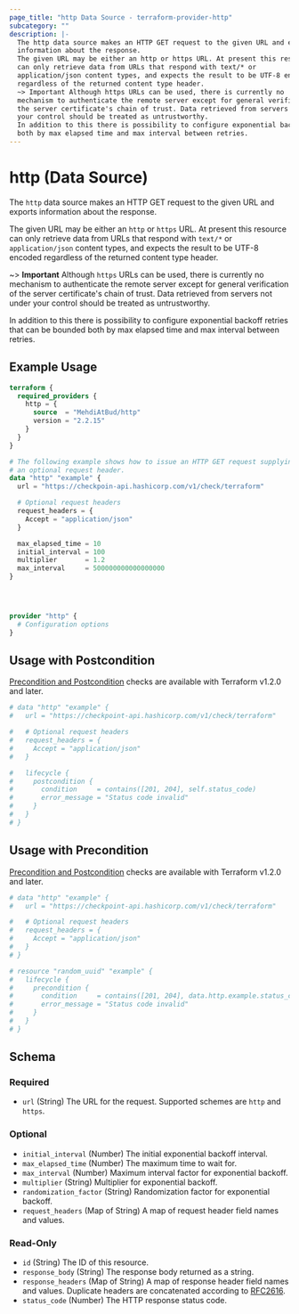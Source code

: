 ```yaml
---
page_title: "http Data Source - terraform-provider-http"
subcategory: ""
description: |-
  The http data source makes an HTTP GET request to the given URL and exports
  information about the response.
  The given URL may be either an http or https URL. At present this resource
  can only retrieve data from URLs that respond with text/* or
  application/json content types, and expects the result to be UTF-8 encoded
  regardless of the returned content type header.
  ~> Important Although https URLs can be used, there is currently no
  mechanism to authenticate the remote server except for general verification of
  the server certificate's chain of trust. Data retrieved from servers not under
  your control should be treated as untrustworthy.
  In addition to this there is possibility to configure exponential backoff retries that can be bounded
  both by max elapsed time and max interval between retries.
---
```


# http (Data Source)

The `http` data source makes an HTTP GET request to the given URL and exports
information about the response.

The given URL may be either an `http` or `https` URL. At present this resource
can only retrieve data from URLs that respond with `text/*` or
`application/json` content types, and expects the result to be UTF-8 encoded
regardless of the returned content type header.

~> **Important** Although `https` URLs can be used, there is currently no
mechanism to authenticate the remote server except for general verification of
the server certificate's chain of trust. Data retrieved from servers not under
your control should be treated as untrustworthy.

In addition to this there is possibility to configure exponential backoff retries that can be bounded
both by max elapsed time and max interval between retries.

## Example Usage

```terraform
terraform {
  required_providers {
    http = {
      source  = "MehdiAtBud/http"
      version = "2.2.15"
    }
  }
}

# The following example shows how to issue an HTTP GET request supplying
# an optional request header.
data "http" "example" {
  url = "https://checkpoin-api.hashicorp.com/v1/check/terraform"

  # Optional request headers
  request_headers = {
    Accept = "application/json"
  }

  max_elapsed_time = 10
  initial_interval = 100
  multiplier       = 1.2
  max_interval     = 500000000000000000
}




provider "http" {
  # Configuration options
}
```

## Usage with Postcondition

[Precondition and Postcondition](https://www.terraform.io/language/expressions/custom-conditions)
checks are available with Terraform v1.2.0 and later.

```terraform
# data "http" "example" {
#   url = "https://checkpoint-api.hashicorp.com/v1/check/terraform"

#   # Optional request headers
#   request_headers = {
#     Accept = "application/json"
#   }

#   lifecycle {
#     postcondition {
#       condition     = contains([201, 204], self.status_code)
#       error_message = "Status code invalid"
#     }
#   }
# }
```

## Usage with Precondition

[Precondition and Postcondition](https://www.terraform.io/language/expressions/custom-conditions)
checks are available with Terraform v1.2.0 and later.

```terraform
# data "http" "example" {
#   url = "https://checkpoint-api.hashicorp.com/v1/check/terraform"

#   # Optional request headers
#   request_headers = {
#     Accept = "application/json"
#   }
# }

# resource "random_uuid" "example" {
#   lifecycle {
#     precondition {
#       condition     = contains([201, 204], data.http.example.status_code)
#       error_message = "Status code invalid"
#     }
#   }
# }
```

<!-- schema generated by tfplugindocs -->
## Schema

### Required

- `url` (String) The URL for the request. Supported schemes are `http` and `https`.

### Optional

- `initial_interval` (Number) The initial exponential backoff interval.
- `max_elapsed_time` (Number) The maximum time to wait for.
- `max_interval` (Number) Maximum interval factor for exponential backoff.
- `multiplier` (String) Multiplier for exponential backoff.
- `randomization_factor` (String) Randomization factor for exponential backoff.
- `request_headers` (Map of String) A map of request header field names and values.

### Read-Only

- `id` (String) The ID of this resource.
- `response_body` (String) The response body returned as a string.
- `response_headers` (Map of String) A map of response header field names and values. Duplicate headers are concatenated according to [RFC2616](https://www.w3.org/Protocols/rfc2616/rfc2616-sec4.html#sec4.2).
- `status_code` (Number) The HTTP response status code.

